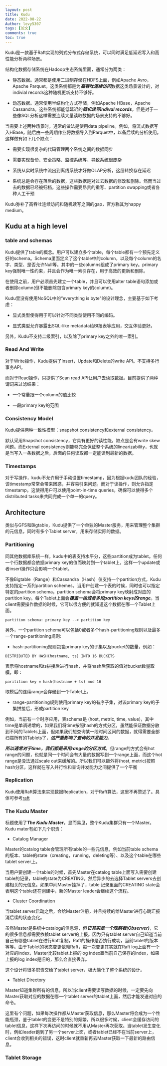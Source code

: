 ```yaml
---
layout: post
title: Kudu
date: 2022-08-22
Author: levy5307
tags: [论文]
comments: true
toc: true
---
```


Kudu是一款基于Raft实现的列式分布式存储系统，可以同时满足低延迟写入和高性能分析两种场景。

结构化数据存储系统在Hadoop生态系统里面，通常分为两类：

- 静态数据。通常都是使用二进制存储在HDFS上面，例如Apache Avro，Apache Parquet。这类系统都是为***高吞吐连续访问***数据这类场景设计的，对indivial records这种随机更新支持不够好。

- 动态数据。通常使用半结构化方式存储，例如Apache HBase，Apache Cassandra。这些系统都能低延迟的***随机读写indival records***，但是对于一些像SQL分析这样需要连续大量读取数据的场景支持的不够好。

当需要上述两种场景时，通常的做法是使用data pipeline。例如，将流式数据写入HBase，随后由一些周期作业将数据导入到Parquet中，以备后续的分析使用。这样做有如下几个缺点：

- 需要实现很复杂的代码管理两个系统之间的数据同步

- 需要实现备份、安全策略、监控系统等，导致系统很庞杂

- 系统从实时系统中流出到离线系统才好做OLAP分析，这层转换存在延迟

- 系统总是会存在落后的数据，这些数据是对过去数据的修改和删除。然而当过去的数据已经被归档，这些操作需要昂贵的重写、partition swapping或者各种人工干预

Kudu弥补了高吞吐连续访问和随机读写之间的gap，官方称其为happy medium。

## Kudu at a high level

### table and schemas

Kudu提供了table的概念。用户可以建立多个table，每个table都有一个预先定义好的schema。Schema里面定义了这个table中的column，以及每个column的名字、类型、是否允许Null等。其中的一些columns组成了primary key。primary key强制唯一性约束，并且会作为唯一索引存在，用于高效的更新和删除。

在使用之前，用户必须首先建立一个table，并且可以使用alter table语句添加或者删除column(但不能删除包含primary key的column)。

Kudu里没有使用NoSQL中的“everything is byte"的设计理念，主要基于如下考虑：

- 显式类型使得用于可以针对不同类型使用不同的编码。

- 显式类型允许暴露出SQL-like metadata给BI报表等应用，交互体验更好。

另外，Kudu不支持二级索引，以及除了primary key之外的唯一索引。

### Read And Write

对于Write操作，Kudu提供了Insert，Update和Delete的write API。不支持多行事务API。

而对于Read操作，只提供了Scan read API让用户去读取数据。目前提供了两种谓词来过滤结果：

- 一个常量跟一个column的值比较

- 一段primary key的范围

### Consistency Model

Kudu提供两种一致性模型：snapshot consistency和external consistency。

默认采用Snapshot consistency，它具有更好的读性能，缺点是会有write skew 问题。而External consistency则能够完全保证整个系统的linearizability，也就是当写入一条数据之后，后面的任何读取都一定能读到最新的数据。

### Timestamps

对于写操作，kudu不允许用于手动设置timestamp，因为根据kudu团队的经验，该timestamp常常会带来困惑，并容易引来问题。而对于读操作，则允许指定timestamp。这使得用户可以使用point-in-time queries，确保可以使得多个distributed tasks来共同完成一个单一的query。

## Architecture

类似与GFS和Bigtable，Kudu提供了一个单独的Master服务，用来管理整个集群的元信息，同时有多个Tablet server，用来存储实际的数据。

### Partitioning

同其他数据库系统一样，kudu中的表支持水平分，这些partition成为tablet。任何一个行数据都会依据primary key的值而映射到一个tablet上，这样一个update或者insert操作只会影响一个tablet。

不像Bigtable（Range）和Cassandra（Hash）仅支持一个partition方式，Kudu支持指定一系列partition schemes。当用户创建一个表的时候，同时也可以指定特定的partition schema，partition schema会将primary key映射成对应的partition key。每个Tablet上面会***覆盖一段或者多段partition keys的range***。当client需要操作数据的时候，它可以很方便的就知道这个数据在哪一个Tablet上面。

```
partition schema: primary key --> partition key
```

另外，一个partition schema可以包括0或者多个hash-partitioning规则以及最多一个range-partitioning规则:

- hash-partitioning规则包含primary key的子集以及bucket的数量，例如： 

```
DISTRIBUTED BY HASH(hostname, ts) INTO 16 BUCKETS
```

表示将hostname和ts拼接后进行hash，并将hash后获取的值对bucket数量取模，即：

```
paritition key = hash(hostname + ts) mod 16
```

取模后的连续range会存储到一个Tablet上。

-  range-partitioning规则使用primary key的有序子集，对该primary key的子集拼接后，形成partition key

例如，当前有一个时序应用，表schema是 (host, metric, time, value)，其中time是单调递增的，如果我们将time按照hash的方式分区，虽然能保证数据分散到不同的Tablets上面，但如果我们想查询某一段时间区间的数据，就得需要全部扫描所有的Tablets了，***这严重影响了查询的并发能力***。

***所以通常对于time，我们都是采用range的分区方式***。但range的方式会有hot range的问题，也就是同一个时间会有大量的数据写到一个range上面，而这个hot range是没法通过scale out来缓解的。所以我们可以额外将(host, metric)按照hash分区，这样就在写入并行性和查询并发能力之间提供了一个平衡
 
### Replication

Kudu使用Raft算法来实现数据Replication，对于Raft算法，这里不再赘述了。具体可参考[raft](https://levy5307.github.io/blog/raft/)

### The Kudu Master

标题使用了***The Kudu Master***，显而易见，整个Kudu集群只有一个Master。Kudu mater有如下几个职责：

- Catalog Manager

Master的catalog table会管理所有table的一些元信息，例如当前table schema的版本、table的state（creating，running，deleting等）、以及这个table在哪些tablet server上。

当用户要创建一个table的时候，首先Master在catalog table上面写入需要创建table的记录，table的state为CREATING。然后异步的去选择Tablet servers去创建相关的元信息。如果中间Master挂掉了，table 记录里面的CREATING state会表明这个table还在创建中，新的Master leader会继续这个流程。

- Cluster Coordination

当tablet server启动之后，会给Master注册，并且持续的给Master进行心跳汇报消后续的状态变化。

虽然Master是系统中catalog的信息源，但***它其实是一个观察者(Observer)***，它的很多信息都需要依赖tablet server的上报。因为只有tablet server自己知道当前自己有哪些tablet在进行Raft复制，Raft的操作是否执行成功，当前tablet的版本等等。由于Tablet的状态变更依赖Raft，每一次变更其实就在Raft log上面有一个对应的index，Master比较tablet上报的log index跟当前自己保存的index，如果上报的log index是旧的，那么会直接丢弃。

这个设计将很多职责交给了tablet server，极大简化了整个系统的设计。

- Tablet Directory

Master知道集群所有的信息，所以当client需要读写数据的时候，一定要先向Master获取对应的数据在哪一个tablet server的tablet上面，然后才能发送对应的命令。

这里有个问题，如果每次操作都从Master获取信息，那么Master将会成为一个性能瓶颈，鉴于tablet的变更不是特别的频繁，所以很多时候，client会缓存访问的tablet信息，这样下次再访问的时候就不用从Master再次获取。当tablet发生变化时，例如leader跑到了另一个server上面，或者tablet已经不在当前server上，client会收到相关的错误，这时client就重新再去Master获取一下最新的路由信息。

### Tablet Storage


